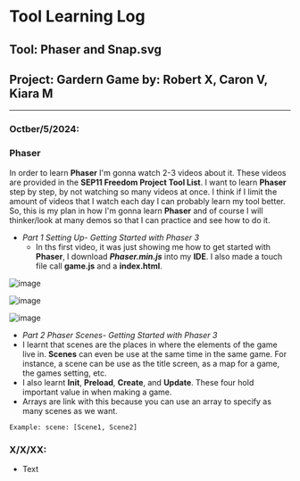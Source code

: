 # Tool Learning Log

## Tool: **Phaser and Snap.svg**

## Project: **Gardern Game by: Robert X, Caron V, Kiara M**

---

### Octber/5/2024:
### Phaser

In order to learn **Phaser** I'm gonna watch 2-3 videos about it. These videos are provided in the **SEP11 Freedom Project Tool List**. I want to learn **Phaser** step by step, by not watching so many videos at once. I think if I limit the amount of videos that I watch each day I can probably learn my tool better. So, this is my plan in how I'm gonna learn **Phaser** and of course I will thinker/look at many demos so that I can practice and see how to do it. 

* _Part 1 Setting Up- Getting Started with Phaser 3_
  * In ths first video, it was just showing me how to get started with **Phaser**, I download **_Phaser.min.js_** into my **IDE**. I also made a touch file call **game.js** and a **index.html**.

![image](https://github.com/user-attachments/assets/0302fd2c-6c6c-4fed-bd8c-8a806d19d077)

![image](https://github.com/user-attachments/assets/6185c054-d428-41b8-b0bc-1db44c8b0e72)

![image](https://github.com/user-attachments/assets/1a983ce6-17a0-4e0d-86a6-c78741a4747f)

* _Part 2 Phaser Scenes- Getting Started with Phaser 3_
 * I learnt that scenes are the places in where the elements of the game live in. **Scenes** can even be use at the same time in the same game. For instance, a scene can be use as the title screen, as a map for a game, the games setting, etc.
 * I also learnt **Init**, **Preload**, **Create**, and **Update**. These four hold important value in when making a game.
 * Arrays are link with this because you can use an array to specify as many scenes as we want.

```
Example: scene: [Scene1, Scene2]
```





### X/X/XX:
* Text


<!-- 
* Links you used today (websites, videos, etc)
* Things you tried, progress you made, etc
* Challenges, a-ha moments, etc
* Questions you still have
* What you're going to try next
-->
